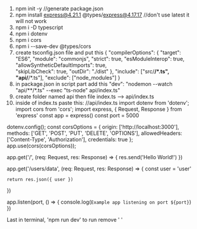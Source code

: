 1. npm init -y //generate package.json
2. npm install express@4.21.1 @types/express@4.17.17 //don't use latest it will not work
3. npm i -D typescript
4. npm i dotenv
5. npm i cors
6. npm i --save-dev @types/cors
7. create tsconfig.json file and put this 
{
    "compilerOptions": {
      "target": "ES6",
      "module": "commonjs",
      "strict": true,
      "esModuleInterop": true,
      "allowSyntheticDefaultImports": true,  
      "skipLibCheck": true,
      "outDir": "./dist"
    },
    "include": ["src/**/*.ts", "api/**/*.ts"],
    "exclude": ["node_modules"]
  }
8. in package.json in script part add this  "dev": "nodemon --watch \"api/**/*.ts\" --exec \"ts-node\" api/index.ts"
9. create folder named api then file index.ts --> api/index.ts
10. inside of index.ts paste this:
//api/index.ts
import dotenv from 'dotenv';
import cors from 'cors';
import express, { Request, Response } from 'express'
const app = express()
const port = 5000

dotenv.config();
const corsOptions = {
    origin: ['http://localhost:3000'],
    methods: ['GET', 'POST', 'PUT', 'DELETE', 'OPTIONS'],
    allowedHeaders: ['Content-Type', 'Authorization'],
    credentials: true 
};
app.use(cors(corsOptions));

app.get('/', (req: Request, res: Response) => {
  res.send('Hello World!')
})

app.get('/users/data', (req: Request, res: Response) => {
    const user = 'user'

    return res.json({ user })
})

app.listen(port, () => {
  console.log(`Example app listening on port ${port}`)
})

Last in terminal, 'npm run dev' to run remove ' '